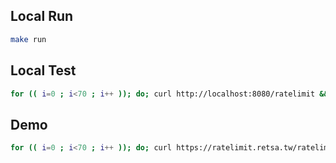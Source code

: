 ## Local Run
```bash
make run
```

## Local Test
```bash
for (( i=0 ; i<70 ; i++ )); do; curl http://localhost:8080/ratelimit && echo ""; done
```

## Demo
```bash
for (( i=0 ; i<70 ; i++ )); do; curl https://ratelimit.retsa.tw/ratelimit && echo ""; done
```